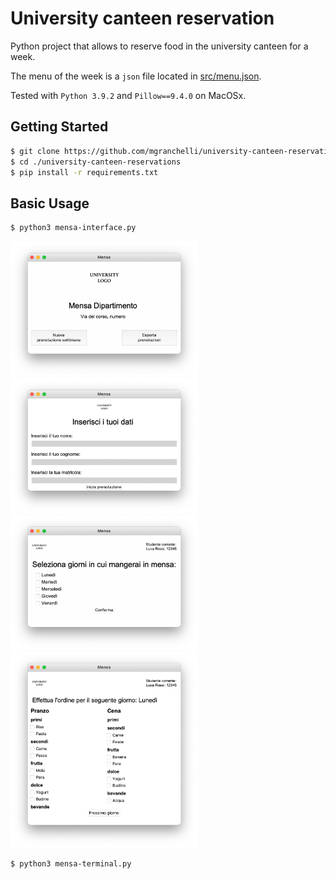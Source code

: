 # University canteen reservation
Python project that allows to reserve food in the university canteen for a week.

The menu of the week is a `json` file located in [src/menu.json](src/menu.json).

Tested with `Python 3.9.2` and `Pillow==9.4.0` on MacOSx.

## Getting Started 
```bash
$ git clone https://github.com/mgranchelli/university-canteen-reservations.git
$ cd ./university-canteen-reservations
$ pip install -r requirements.txt
```

## Basic Usage
```bash
$ python3 mensa-interface.py
```
<img src="src/img/start-page.png" width="300">
<img src="src/img/student-info.png" width="300">
<img src="src/img/selection-days.png" width="300">
<img src="src/img/selection-foods.png" width="300">

```bash
$ python3 mensa-terminal.py
```
